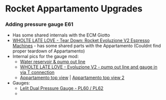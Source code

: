 # Rocket Appartamento Upgrades

### Adding pressure gauge E61
 * Has some shared internals with the ECM Giotto
 * [WHOLTE LATE LOVE - Tear Down: Rocket Evoluzione V2 Espresso Machines](https://www.youtube.com/watch?v=KJwq4wR8vds) - has some shared parts with the Appartamento (Couldnt find proper teardown of Appartamento)
 * Internal pics for the gauge mod:
   * [Water reservoir & pump out line](http://legacy.sweetmarias.com/espresso_giotto/giotto_premium_plus/GiottoPrem_overpressure_valve.jpg)
   * [WHOLTE LATE LOVE - Evoluzione V2 - pump out line and gauge in via T connection](https://s3.amazonaws.com/wll-community-production/videos/social_share_landscapes/000/001/115/original/tech-tips.jpg)
   * [Appartamento top view](http://cdn2.bigcommerce.com/server4900/65740/product_images/uploaded_images/img-1192.jpg) | [Appartamento top view 2](http://cdn2.bigcommerce.com/server4900/65740/product_images/uploaded_images/img-1193.jpg)
 * Gauges:
   * [Lelit Dual Pressure Gauge - PL60 / PL62](http://www.1st-line.com/store/pc/catalog/Lelit/MC593_detail.jpg)
   * 

